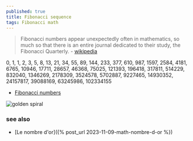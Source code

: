 ```yaml
---
published: true
title: Fibonacci sequence
tags: Fibonacci math
---
```

> Fibonacci numbers appear unexpectedly often in mathematics, so much so that there is an entire journal dedicated to their study, the Fibonacci Quarterly. - [wikipedia](https://en.wikipedia.org/wiki/Fibonacci_number)

0, 1, 1, 2, 3, 5, 8, 13, 21, 34, 55, 89, 144, 233, 377, 610, 987, 1597, 2584, 4181, 6765, 10946, 17711, 28657, 46368, 75025, 121393, 196418, 317811, 514229, 832040, 1346269, 2178309, 3524578, 5702887, 9227465, 14930352, 24157817, 39088169, 63245986, 102334155

- [Fibonacci numbers](http://oeis.org/search?q=1%2C2%2C3%2C5%2C8%2C13%2C21%2C34%2C55%2C89&sort=&language=english&go=Search)

![golden spiral](https://upload.wikimedia.org/wikipedia/commons/thumb/b/b9/Fibonacci_Spiral.svg/600px-Fibonacci_Spiral.svg.png)

### see also
- [Le nombre d'or]({% post_url 2023-11-09-math-nombre-d-or %})
